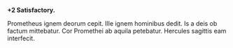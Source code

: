 **+2 Satisfactory.**

Prometheus ignem deorum cepit. Ille ignem hominibus dedit. Is a deis ob factum mittebatur. Cor Promethei ab aquila petebatur. Hercules sagittis eam interfecit.